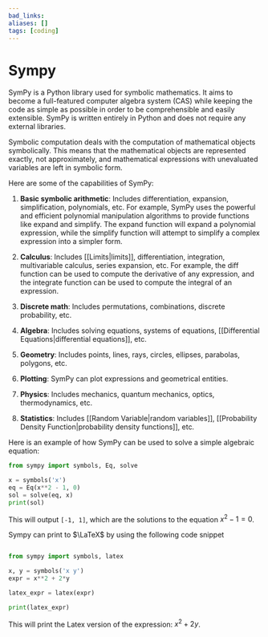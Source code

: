 ```yaml
---
bad_links: 
aliases: []
tags: [coding]
---
```

# Sympy

SymPy is a Python library used for symbolic mathematics. It aims to become a full-featured computer algebra system (CAS) while keeping the code as simple as possible in order to be comprehensible and easily extensible. SymPy is written entirely in Python and does not require any external libraries.

Symbolic computation deals with the computation of mathematical objects symbolically. This means that the mathematical objects are represented exactly, not approximately, and mathematical expressions with unevaluated variables are left in symbolic form.

Here are some of the capabilities of SymPy:

1. **Basic symbolic arithmetic**: Includes differentiation, expansion, simplification, polynomials, etc. For example, SymPy uses the powerful and efficient polynomial manipulation algorithms to provide functions like expand and simplify. The expand function will expand a polynomial expression, while the simplify function will attempt to simplify a complex expression into a simpler form.

2. **Calculus**: Includes [[Limits|limits]], differentiation, integration, multivariable calculus, series expansion, etc. For example, the diff function can be used to compute the derivative of any expression, and the integrate function can be used to compute the integral of an expression.

3. **Discrete math**: Includes permutations, combinations, discrete probability, etc.

4. **Algebra**: Includes solving equations, systems of equations, [[Differential Equations|differential equations]], etc.

5. **Geometry**: Includes points, lines, rays, circles, ellipses, parabolas, polygons, etc.

6. **Plotting**: SymPy can plot expressions and geometrical entities.

7. **Physics**: Includes mechanics, quantum mechanics, optics, thermodynamics, etc.

8. **Statistics**: Includes [[Random Variable|random variables]], [[Probability Density Function|probability density functions]], etc.

Here is an example of how SymPy can be used to solve a simple algebraic equation:

```python
from sympy import symbols, Eq, solve

x = symbols('x')
eq = Eq(x**2 - 1, 0)
sol = solve(eq, x)
print(sol)
```

This will output `[-1, 1]`, which are the solutions to the equation $x^2 - 1 = 0$.

Sympy can print to $\LaTeX$ by using the following code snippet 
```python

from sympy import symbols, latex

x, y = symbols('x y')
expr = x**2 + 2*y

latex_expr = latex(expr)

print(latex_expr)
```

This will print the Latex version of the expression: $x^{2} + 2 y$.